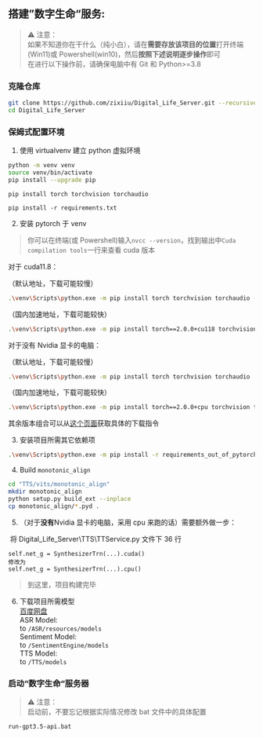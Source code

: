 ## 搭建”数字生命“服务:

> ⚠ 注意：  
> 如果不知道你在干什么（纯小白），请在**需要存放该项目的位置**打开终端(Win11)或 Powershell(win10)，然后**按照下述说明逐步操作**即可  
> 在进行以下操作前，请确保电脑中有 Git 和 Python>=3.8

### 克隆仓库

```bash
git clone https://github.com/zixiiu/Digital_Life_Server.git --recursive
cd Digital_Life_Server
```

### 保姆式配置环境

1. 使用 virtualvenv 建立 python 虚拟环境

```bash
python -m venv venv
source venv/bin/activate
pip install --upgrade pip
```

```
pip install torch torchvision torchaudio
```

```
pip install -r requirements.txt
```

2. 安装 pytorch 于 venv

> 你可以在终端(或 Powershell)输入`nvcc --version`，找到输出中`Cuda compilation tools`一行来查看 cuda 版本

对于 cuda11.8：

（默认地址，下载可能较慢）

```bash
.\venv\Scripts\python.exe -m pip install torch torchvision torchaudio --index-url https://download.pytorch.org/whl/cu118
```

（国内加速地址，下载可能较快）

```bash
.\venv\Scripts\python.exe -m pip install torch==2.0.0+cu118 torchvision torchaudio -f https://mirror.sjtu.edu.cn/pytorch-wheels/torch_stable.html
```

对于没有 Nvidia 显卡的电脑：

（默认地址，下载可能较慢）

```bash
.\venv\Scripts\python.exe -m pip install torch torchvision torchaudio
```

（国内加速地址，下载可能较快）

```bash
.\venv\Scripts\python.exe -m pip install torch==2.0.0+cpu torchvision torchaudio -f https://mirror.sjtu.edu.cn/pytorch-wheels/torch_stable.html

```

其余版本组合可以从[这个页面](https://pytorch.org/get-started/locally)获取具体的下载指令

3. 安装项目所需其它依赖项

```bash
.\venv\Scripts\python.exe -m pip install -r requirements_out_of_pytorch.txt -i https://pypi.tuna.tsinghua.edu.cn/simple
```

4. Build `monotonic_align`

```bash
cd "TTS/vits/monotonic_align"
mkdir monotonic_align
python setup.py build_ext --inplace
cp monotonic_align/*.pyd .
```

5. （对于**没有**Nvidia 显卡的电脑，采用 cpu 来跑的话）需要额外做一步：

​ 将 Digital_Life_Server\TTS\TTService.py 文件下 36 行

```
self.net_g = SynthesizerTrn(...).cuda()
修改为
self.net_g = SynthesizerTrn(...).cpu()
```

> 到这里，项目构建完毕

6. 下载项目所需模型  
   [百度网盘](https://pan.baidu.com/s/1EnHDPADNdhDl71x_DHeElg?pwd=75gr)  
   ASR Model:  
   to `/ASR/resources/models`  
   Sentiment Model:  
   to `/SentimentEngine/models`  
   TTS Model:  
   to `/TTS/models`

### 启动“数字生命“服务器

> ⚠ 注意：  
> 启动前，不要忘记根据实际情况修改 bat 文件中的具体配置

```bash
run-gpt3.5-api.bat
```
